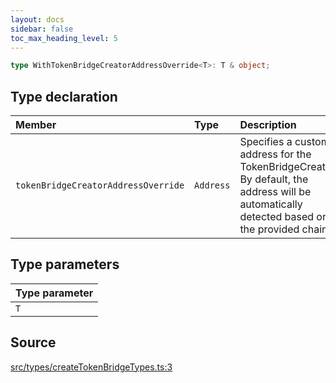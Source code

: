 ```yaml
---
layout: docs
sidebar: false
toc_max_heading_level: 5
---
```


```ts
type WithTokenBridgeCreatorAddressOverride<T>: T & object;
```

## Type declaration

| Member | Type | Description |
| :------ | :------ | :------ |
| `tokenBridgeCreatorAddressOverride` | `Address` | Specifies a custom address for the TokenBridgeCreator. By default, the address will be automatically detected based on the provided chain. |

## Type parameters

| Type parameter |
| :------ |
| `T` |

## Source

[src/types/createTokenBridgeTypes.ts:3](https://github.com/OffchainLabs/arbitrum-orbit-sdk/blob/27c24d61cdc7e62a81af29bd04f39d5a3549ecb3/src/types/createTokenBridgeTypes.ts#L3)
